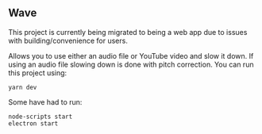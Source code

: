 ## Wave
This project is currently being migrated to being a web app due to issues with building/convenience for users.

Allows you to use either an audio file or YouTube video and slow it down. If using an audio file slowing down is done with pitch correction. You can run this project using:

```
yarn dev
```

Some have had to run:

```
node-scripts start 
electron start
```
